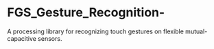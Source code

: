 # FGS_Gesture_Recognition-
A processing library for recognizing touch gestures on flexible mutual-capacitive sensors.
